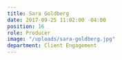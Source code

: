 ```yaml
---
title: Sara Goldberg
date: 2017-09-25 11:02:00 -04:00
position: 16
role: Producer
image: "/uploads/sara-goldberg.jpg"
department: Client Engagement
---
```

